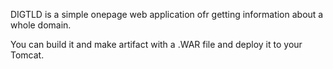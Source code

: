 DIGTLD is a simple onepage web application ofr getting information about a whole domain.

You can build it and make artifact with a .WAR file and deploy it to your Tomcat.

